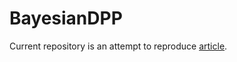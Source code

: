 # BayesianDPP
Current repository is an attempt to reproduce [article](https://paperswithcode.com/paper/bayesian-experimental-design-using).
